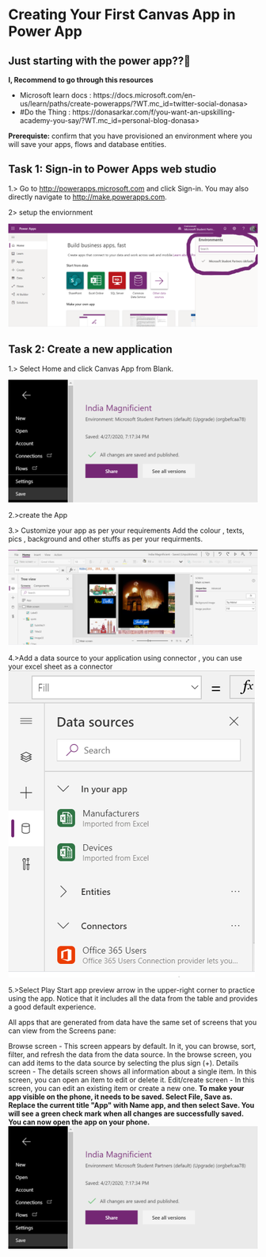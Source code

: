 # Creating Your First Canvas App in Power App

## Just starting with the power app??🧐

__I, Recommend to go through this resources__
<ul>
  <li>Microsoft learn docs : https://docs.microsoft.com/en-us/learn/paths/create-powerapps/?WT.mc_id=twitter-social-donasa></li>
<li>#Do the Thing : https://donasarkar.com/f/you-want-an-upskilling-academy-you-say/?WT.mc_id=personal-blog-donasa> </li>
</ul>

__Prerequiste:__
 confirm that you have provisioned an environment where you will save your apps, flows and database entities.
 
 ## Task 1: Sign-in to Power Apps web studio 
 
 1.> Go to http://powerapps.microsoft.com and click Sign-in. You may also directly navigate to http://make.powerapps.com.  
 
 
 2> setup the enviornment 
 
 
 <img src="environment.png">
 </img>
 
 
 ## Task 2: Create a new application  
 
1.> Select Home and click Canvas App from Blank. 

<img src="create.png">
</img>

2.>create the App 

3.> Customize your app as per your requirements
Add the colour , texts, pics , background and other stuffs as per your requirments.


<img src="customize.png">
</img>
          

4.>Add a data source to your application using connector , you can use your excel sheet as a connector
<img src = "datasource.png">
</img>

5.>Select Play Start app preview arrow in the upper-right corner to practice using the app. Notice that it includes all the data from the table and provides a good default experience.

All apps that are generated from data have the same set of screens that you can view from the Screens pane:

Browse screen - This screen appears by default. In it, you can browse, sort, filter, and refresh the data from the data source. In the browse screen, you can add items to the data source by selecting the plus sign (+).
Details screen - The details screen shows all information about a single item. In this screen, you can open an item to edit or delete it.
Edit/create screen - In this screen, you can edit an existing item or create a new one.
__To make your app visible on the phone, it needs to be saved. Select File, Save as. Replace the current title "App" with Name app, and then select Save. You will see a green check mark when all changes are successfully saved. You can now open the app on your phone.__
<img src= "save.png">
</img>

 
 
 
